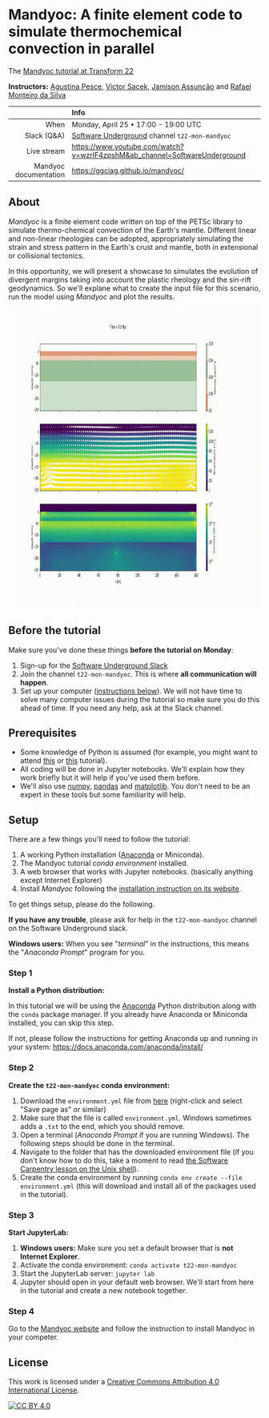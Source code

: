 # Mandyoc: A finite element code to simulate thermochemical convection in parallel

The [Mandyoc tutorial at Transform 22](https://softwareunderground.org/t22-instructor-info)

**Instructors:**
[Agustina Pesce](https://github.com/aguspesce),
[Victor Sacek](https://github.com/victorsacek),
[Jamison Assunção](https://github.com/jamisonassuncao) and
[Rafael Monteiro da Silva](https://github.com/rafaelmds)

|                       | Info                                                                               |
| --------------------: | :--------------------------------------------------------------------------------- |
|                  When | Monday, April 25 • 17:00 - 19:00 UTC                                               |
|           Slack (Q&A) | [Software Underground](https://softwareunderground.org/) channel `t22-mon-mandyoc` |
|           Live stream | https://www.youtube.com/watch?v=wzrIF4zpshM&ab_channel=SoftwareUnderground         |
| Mandyoc documentation | https://ggciag.github.io/mandyoc/                                                  |

## About

_Mandyoc_ is a finite element code written on top of the PETSc library to simulate
thermo-chemical convection of the Earth's mantle.
Different linear and non-linear rheologies can be adopted, appropriately
simulating the strain and stress pattern in the Earth's crust and mantle, both
in extensional or collisional tectonics.

In this opportunity, we will present a showcase to simulates the evolution of
divergent margins taking into account the plastic rheology and the sin-rift
geodynamics.
So we'll explane what to create the input file for this scenario, run the model
using _Mandyoc_ and plot the results.

<img src="continental-rift.gif" width="1500" height="600"/>

## Before the tutorial

Make sure you've done these things **before the tutorial on Monday**:

1. Sign-up for the [Software Underground Slack](https://softwareunderground.org/slack)
1. Join the channel `t22-mon-mandyoc`.
   This is where **all communication will happen**.
1. Set up your computer ([instructions below](#setup)).
   We will not have time to solve many computer issues during the tutorial so
   make sure you do this ahead of time.
   If you need any help, ask at the Slack channel.

## Prerequisites

- Some knowledge of Python is assumed (for example, you might want to attend
  [this](https://transform2020.sched.com/event/c7Jm/getting-started-with-python)
  or [this](https://transform2020.sched.com/event/c7Jn/more-python-for-subsurface)
  tutorial).
- All coding will be done in Jupyter notebooks.
  We'll explain how they work briefly but it will help if you've used them before.
- We'll also use [numpy](https://numpy.org/), [pandas](https://pandas.pydata.org/)
  and [matplotlib](https://matplotlib.org/).
  You don't need to be an expert in these tools but some familiarity will help.

## Setup

There are a few things you'll need to follow the tutorial:

1. A working Python installation ([Anaconda](https://www.anaconda.com/) or Miniconda).
2. The Mandyoc tutorial _conda environment_ installed.
3. A web browser that works with Jupyter notebooks.
   (basically anything except Internet Explorer)
4. Install _Mandyoc_ following the [installation instruction on its website](https://ggciag.github.io/mandyoc/files/installation.html).

To get things setup, please do the following.

**If you have any trouble**, please ask for help in the
`t22-mon-mandyoc` channel on the Software Underground slack.

**Windows users:** When you see "_terminal_" in the instructions,
this means the "_Anaconda Prompt_" program for you.

### Step 1

**Install a Python distribution:**

In this tutorial we will be using the [Anaconda](https://www.anaconda.com/)
Python distribution along with the `conda` package manager. If you already have
Anaconda or Miniconda installed, you can skip this step.

If not, please follow the instructions for getting Anaconda up and running in
your system: https://docs.anaconda.com/anaconda/install/

### Step 2

**Create the `t22-mon-mandyoc` conda environment:**

1. Download the `environment.yml` file from
   [here](https://raw.githubusercontent.com/fatiando/transform21/master/environment.yml)
   (right-click and select "Save page as" or similar)
1. Make sure that the file is called `environment.yml`. Windows sometimes adds a
   `.txt` to the end, which you should remove.
1. Open a terminal (_Anaconda Prompt_ if you are running Windows). The
   following steps should be done in the terminal.
1. Navigate to the folder that has the downloaded environment file
   (if you don't know how to do this, take a moment to read [the Software
   Carpentry lesson on the Unix shell](http://swcarpentry.github.io/shell-novice/)).
1. Create the conda environment by running `conda env create --file environment.yml`
   (this will download and install all of the packages used in the tutorial).

### Step 3

**Start JupyterLab:**

1. **Windows users:** Make sure you set a default browser that is **not Internet Explorer**.
1. Activate the conda environment: `conda activate t22-mon-mandyoc`
1. Start the JupyterLab server: `jupyter lab`
1. Jupyter should open in your default web browser. We'll start from here in the
   tutorial and create a new notebook together.

### Step 4

Go to the [Mandyoc website](https://ggciag.github.io/mandyoc/files/installation.html)
and follow the instruction to install Mandyoc in your competer.

## License

This work is licensed under a
[Creative Commons Attribution 4.0 International License][cc-by].

[![CC BY 4.0][cc-by-image]][cc-by]

[cc-by]: http://creativecommons.org/licenses/by/4.0/
[cc-by-image]: https://i.creativecommons.org/l/by/4.0/88x31.png
